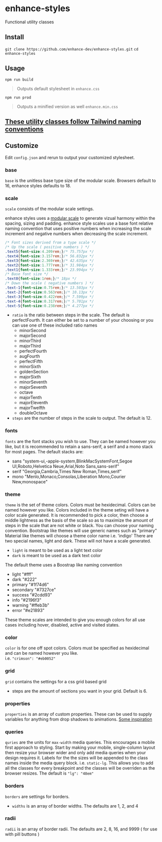 # enhance-styles
Functional utility classes

## Install
`git clone https://github.com/enhance-dev/enhance-styles.git`
`cd enhance-styles`

## Usage

`npm run build`

> Outputs default stylesheet in `enhance.css`

`npm run prod`

> Outputs a minified version as well `enhance.min.css`

## [These utility classes follow Tailwind naming conventions](https://nerdcave.com/tailwind-cheat-sheet)

## Customize

Edit `config.json` and rerun to output your customized stylesheet.

### base
`base` is the unitless base type size of the modular scale. Browsers default to 16, enhance styles defaults to 18.

### scale
`scale` consists of the modular scale settings.

enhance styles uses a [modular scale](https://www.modularscale.com/) to generate vizual harmony within the spacing, sizing and padding.
enhance style scales use a base font relative naming convention that uses positive numbers when increasing the scale increment and negative numbers when decreasing the scale increment.

 ```css
 /* Font sizes derived from a type scale */
 /* Up the scale ( positive numbers ) */
.text5{font-size:4.209rem;}/* 75.757px */ 
.text4{font-size:3.157rem;}/* 56.832px */ 
.text3{font-size:2.369rem;}/* 42.635px */ 
.text2{font-size:1.777rem;}/* 31.984px */ 
.text1{font-size:1.333rem;}/* 23.994px */ 
/* Base font size */
.text0{font-size:1rem;}/* 18px */ 
 /* Down the scale ( negative numbers ) */
.text-1{font-size:0.75rem;}/* 13.503px */ 
.text-2{font-size:0.563rem;}/* 10.13px */ 
.text-3{font-size:0.422rem;}/* 7.599px */ 
.text-4{font-size:0.317rem;}/* 5.701px */ 
.text-5{font-size:0.238rem;}/* 4.277px */
```

- `ratio` is the ratio between steps in the scale. The default is perfectFourth. It can either be set to a number of your choosing or you can use one of these included ratio names
  - minorSecond
  - majorSecond
  - minorThird
  - majorThird
  - perfectFourth
  - augFourth
  - perfectFifth
  - minorSixth
  - goldenSection
  - majorSixth
  - minorSeventh
  - majorSeventh
  - octave
  - majorTenth
  - majorEleventh
  - majorTwelfth
  - doubleOctave
- `steps` are the number of steps in the scale to output. The default is 12.
 
### fonts
`fonts` are the font stacks you wish to use. They can be named however you like, but it is recommended to retain a sans-serif, a serif and a mono stack for most pages. 
The default stacks are:
- sans "system-ui,-apple-system,BlinkMacSystemFont,Segoe UI,Roboto,Helvetica Neue,Arial,Noto Sans,sans-serif"
- serif "Georgia,Cambria,Times New Roman,Times,serif"
- mono "Menlo,Monaco,Consolas,Liberation Mono,Courier New,monospace"

### theme
`theme` is the set of theme colors. 
Colors must be hexidecimal. 
Colors can be named however you like. 
Colors included in the theme seting will have a color scale generated. 
It is recommended to pick a color, then choose a middle lightness as the basis of the scale so as to maximize the amount of steps in the scale that are not white or black.
You can choose your naming convention. 
Bootstrap like themes will use generic names such as "primary" 
Material like themes will choose a theme color name i.e. 'indigo'
There are two special names, light and dark. These will not have a scale generated.
- `light` is meant to be used as a light text color
- `dark` is meant to be used as a dark text color

The default theme uses a Boostrap like naming convention
- light "#fff"
- dark "#222"
- primary "#1f74d6"
- secondary "#7327ce"
- success "#2cdd93"
- info "#2196f3"
- warning "#ffeb3b"
- error "#e21893"

These theme scales are intended to give you enough colors for all use cases including hover, disabled, active and visited states.

### color
`color` is for one off spot colors. Colors must be specified as hexidecimal and can be named however you like.    
i.e. `"crimson": "#eb0052"`

### grid
`grid` contains the settings for a css grid based grid
- steps are the amount of sections you want in your grid. Default is 6.

### properties
`properties` is an array of custom properties. These can be used to supply variables for anything from drop shadows to animations. [Some inspiration](https://open-props.style/) 

### queries
`quries` are the units for `max-width` media queries. This encourages a mobile first approach to styling. Start by making your mobile, single-column layout then resize your browser wider and only add media queries when your design requires it. Labels for the the sizes will be appended to the class names inside the media query block. i.e. `static-lg`. This allows you to add all the classes for every breakpoint and the classes will be overriden as the browser resizes. The default is `"lg": "48em"`

### borders
`borders` are settings for borders.
- `widths` is an array of border widths. The defaults are 1, 2, and 4

### radii
`radii` is an array of border radii. The defaults are 2, 8, 16, and 9999 ( for use with pill buttons )

